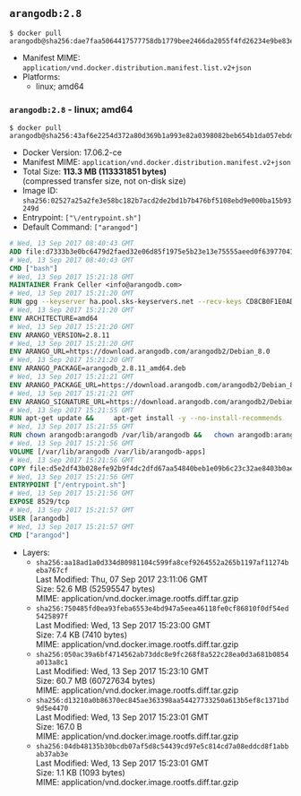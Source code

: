 ## `arangodb:2.8`

```console
$ docker pull arangodb@sha256:dae7faa5064417577758db1779bee2466da2055f4fd26234e9be83e99595992c
```

-	Manifest MIME: `application/vnd.docker.distribution.manifest.list.v2+json`
-	Platforms:
	-	linux; amd64

### `arangodb:2.8` - linux; amd64

```console
$ docker pull arangodb@sha256:43af6e2254d372a80d369b1a993e82a0398082beb654b1da057ebdde6c434d58
```

-	Docker Version: 17.06.2-ce
-	Manifest MIME: `application/vnd.docker.distribution.manifest.v2+json`
-	Total Size: **113.3 MB (113331851 bytes)**  
	(compressed transfer size, not on-disk size)
-	Image ID: `sha256:02527a25a2fe3e58bc182b7acd2de2bd1b7b476bf5108ebd9e000ba15b93249d`
-	Entrypoint: `["\/entrypoint.sh"]`
-	Default Command: `["arangod"]`

```dockerfile
# Wed, 13 Sep 2017 08:40:43 GMT
ADD file:d7333b3e0bc6479d2faed32e06d85f1975e5b23e13e75555aeed0f639770413b in / 
# Wed, 13 Sep 2017 08:40:43 GMT
CMD ["bash"]
# Wed, 13 Sep 2017 15:21:18 GMT
MAINTAINER Frank Celler <info@arangodb.com>
# Wed, 13 Sep 2017 15:21:20 GMT
RUN gpg --keyserver ha.pool.sks-keyservers.net --recv-keys CD8CB0F1E0AD5B52E93F41E7EA93F5E56E751E9B
# Wed, 13 Sep 2017 15:21:20 GMT
ENV ARCHITECTURE=amd64
# Wed, 13 Sep 2017 15:21:20 GMT
ENV ARANGO_VERSION=2.8.11
# Wed, 13 Sep 2017 15:21:20 GMT
ENV ARANGO_URL=https://download.arangodb.com/arangodb2/Debian_8.0
# Wed, 13 Sep 2017 15:21:20 GMT
ENV ARANGO_PACKAGE=arangodb_2.8.11_amd64.deb
# Wed, 13 Sep 2017 15:21:21 GMT
ENV ARANGO_PACKAGE_URL=https://download.arangodb.com/arangodb2/Debian_8.0/amd64/arangodb_2.8.11_amd64.deb
# Wed, 13 Sep 2017 15:21:21 GMT
ENV ARANGO_SIGNATURE_URL=https://download.arangodb.com/arangodb2/Debian_8.0/amd64/arangodb_2.8.11_amd64.deb.asc
# Wed, 13 Sep 2017 15:21:55 GMT
RUN apt-get update &&     apt-get install -y --no-install-recommends         libgoogle-perftools4         ca-certificates         pwgen         wget     &&     rm -rf /var/lib/apt/lists/* &&     wget ${ARANGO_SIGNATURE_URL} &&           wget ${ARANGO_PACKAGE_URL} &&             gpg --verify ${ARANGO_PACKAGE}.asc &&     dpkg -i ${ARANGO_PACKAGE} &&     sed -ri         -e 's!127\.0\.0\.1!0.0.0.0!g'         -e 's!^(file\s*=).*!\1 -!'         -e 's!^#\s*uid\s*=.*!uid = arangodb!'         -e 's!^#\s*gid\s*=.*!gid = arangodb!'         /etc/arangodb/arangod.conf     &&     apt-get purge -y --auto-remove ca-certificates wget &&     rm -f ${ARANGO_PACKAGE}*
# Wed, 13 Sep 2017 15:21:55 GMT
RUN chown arangodb:arangodb /var/lib/arangodb &&   chown arangodb:arangodb /var/lib/arangodb-apps
# Wed, 13 Sep 2017 15:21:56 GMT
VOLUME [/var/lib/arangodb /var/lib/arangodb-apps]
# Wed, 13 Sep 2017 15:21:56 GMT
COPY file:d5e2df43b028efe92b9f4dc2dfd67aa54840beb1e09b6c23c32ae8403b0ae7e4 in /entrypoint.sh 
# Wed, 13 Sep 2017 15:21:56 GMT
ENTRYPOINT ["/entrypoint.sh"]
# Wed, 13 Sep 2017 15:21:56 GMT
EXPOSE 8529/tcp
# Wed, 13 Sep 2017 15:21:57 GMT
USER [arangodb]
# Wed, 13 Sep 2017 15:21:57 GMT
CMD ["arangod"]
```

-	Layers:
	-	`sha256:aa18ad1a0d334d80981104c599fa8cef9264552a265b1197af11274beba767cf`  
		Last Modified: Thu, 07 Sep 2017 23:11:06 GMT  
		Size: 52.6 MB (52595547 bytes)  
		MIME: application/vnd.docker.image.rootfs.diff.tar.gzip
	-	`sha256:750485fd0ea93feba6553e4bd947a5eea46118fe0cf86810f0df54ed5425897f`  
		Last Modified: Wed, 13 Sep 2017 15:23:00 GMT  
		Size: 7.4 KB (7410 bytes)  
		MIME: application/vnd.docker.image.rootfs.diff.tar.gzip
	-	`sha256:050ac39a6bf4714562ab73ddc8e9fc268f8a522c28ea0d3a681b0854a013a8c1`  
		Last Modified: Wed, 13 Sep 2017 15:23:10 GMT  
		Size: 60.7 MB (60727634 bytes)  
		MIME: application/vnd.docker.image.rootfs.diff.tar.gzip
	-	`sha256:d13210a0b86370ec845ae363398aa54427733250a613b5ef8c1371bd9d5e4470`  
		Last Modified: Wed, 13 Sep 2017 15:23:01 GMT  
		Size: 167.0 B  
		MIME: application/vnd.docker.image.rootfs.diff.tar.gzip
	-	`sha256:04db48135b30bcdb07af5d8c54439cd97e5c814cd7a08eddcd8f1abbab37ab3e`  
		Last Modified: Wed, 13 Sep 2017 15:23:01 GMT  
		Size: 1.1 KB (1093 bytes)  
		MIME: application/vnd.docker.image.rootfs.diff.tar.gzip
